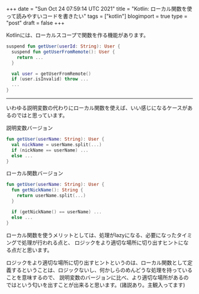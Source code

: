 +++
date = "Sun Oct 24 07:59:14 UTC 2021"
title = "Kotlin: ローカル関数を使って読みやすいコードを書きたい"
tags = ["kotlin"]
blogimport = true
type = "post"
draft = false
+++

Kotlinには、ローカルスコープで関数を作る機能があります。

```kotlin
suspend fun getUser(userId: String): User {
  suspend fun getUserFromRemote(): User {
    return ...
  }

  val user = getUserFromRemote()
  if (user.isInvalid) throw ...
  ...
}
```

---

いわゆる説明変数の代わりにローカル関数を使えば、いい感じになるケースがあるのではと思っています。

説明変数バージョン

```kotlin
fun getUser(userName: String): User {
  val nickName = userName.split(...)
  if (nickName == userName) ...
  else ...
}
```

ローカル関数バージョン

```kotlin
fun getUser(userName: String): User {
  fun getNickName(): String {
    return userName.split(...)
  }

  if (getNickName() == userName) ...
  else ...
}
```

ローカル関数を使うメリットとしては、処理がlazyになる、必要になったタイミングで処理が行われる点と、
ロジックをより適切な場所に切り出すヒントになる点だと思います。

ロジックをより適切な場所に切り出すヒントというのは、ローカル関数として定義するということは、ロジックないし、何かしらのめんどうな処理を持っていることを意味するので、
説明変数のバージョンに比べ、より適切な場所があるのではという匂いを出すことが出来ると思います。(諸説あり。主観入ってます)
